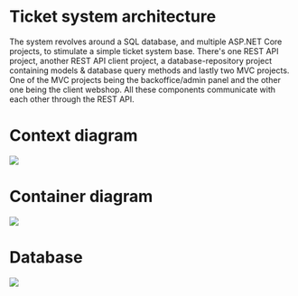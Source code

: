 # Ticket system architecture

The system revolves around a SQL database, and multiple ASP.NET Core projects, to stimulate a simple ticket system base. 
There's one REST API project, another REST API client project, a database-repository project containing models & database query methods and lastly two MVC projects. One of the MVC projects being the backoffice/admin panel and the other one being the client webshop. 
All these components communicate with each other through the REST API.

# Context diagram

<img src="images/context.png" />

# Container diagram

<img src="images/container.png" />

# Database

<img src="images/database_diagram.png" />